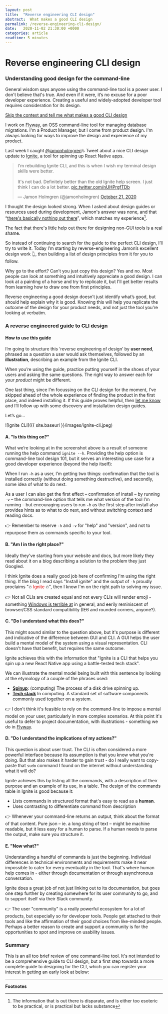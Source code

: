 ```yaml
---
layout: post
title:  "Reverse engineering CLI design"
abstract:  What makes a good CLI design
permalink: /reverse-engineering-cli-design/
date:   2020-11-02 21:30:00 +0000
categories: article
readtime: 5 minutes
---
```


# Reverse engineering CLI design
### Understanding good design for the command-line

General wisdom says anyone using the command-line tool is a power user. I don't believe that's true. And even if it were, it’s no excuse for a poor developer experience. Creating a useful and widely-adopted developer tool requires consideration for its design. 

<a href="#a-reverse-engineered-guide-to-cli-design">Skip the context and tell me what makes a good CLI design</a>

I work on [Flyway](https://flywaydb.org), an OSS command-line tool for managing database migrations. I'm a Product Manager, but I come from product design. I'm always looking for ways to improve the design and experience of my product. 

Last week I caught [@jamonholmgren](https://twitter.com/jamonholmgren/status/1318738669243568128)’s Tweet about a nice CLI design update to [Ignite](https://github.com/infinitered/ignite), a tool for spinning up React Native apps. 

<blockquote class="twitter-tweet"><p lang="en" dir="ltr">I&#39;m rebuilding Ignite CLI, and this is when I wish my terminal design skills were better.<br><br>It&#39;s not bad. Definitely better than the old Ignite help screen. I just think I can do a lot better. <a href="https://t.co/nUHPrgfTDb">pic.twitter.com/nUHPrgfTDb</a></p>&mdash; Jamon Holmgren (@jamonholmgren) <a href="https://twitter.com/jamonholmgren/status/1318738669243568128?ref_src=twsrc%5Etfw">October 21, 2020</a></blockquote> <script async src="https://platform.twitter.com/widgets.js" charset="utf-8"></script>

I thought the design looked strong. When I asked about design guides or resources used during development, Jamon's answer was none, and that “[there's basically nothing out there](https://twitter.com/jamonholmgren/status/1318957768640876546)”, which matches my experience[^1]. 

The fact that there's little help out there for designing non-GUI tools is a real shame.

So instead of continuing to search for the guide to the perfect CLI design, I’ll try to write it. Today I’m starting by reverse-engineering Jamon’s excellent design work 👆, then building a list of design principles from it for you to follow. 

Why go to the effort? Can’t you just copy this design? Yes and no. Most people can look at something and intuitively appreciate a good design. I can look at a painting of a horse and try to replicate it, but I'll get better results from learning how to draw one from first principles.

Reverse engineering a good design doesn’t just identify what’s good, but should help explain why it is good. Knowing this will help you replicate the outcome of the design for your product needs, and not just the tool you’re looking at verbatim.


### A reverse engineered guide to CLI design
#### How to use this guide

I’m going to structure this ‘reverse engineering of design’ by **user need**, phrased as a question a user would ask themselves, followed by an **illustration**, describing an example from the Ignite CLI.

When you’re using the guide, practice putting yourself in the shoes of your users and asking the same questions. The right way to answer each for _your product_ might be different.

One last thing, since I’m focussing on the CLI design for the moment, I’ve skipped ahead of the whole experience of finding the product in the first place, and indeed installing it. If this guide proves helpful, then [let me know](https://ctt.ac/lOd60) and I’ll follow up with some discovery and installation design guides.

Let’s go...

![Ignite CLI]({{ site.baseurl }}/images/ignite-cli.jpeg)

#### A. "Is this thing on?"

What we’re looking at in the screenshot above is a result of someone running the help command <span>`ignite --h`</span>. Providing the help option is command-line tool design 101, but it serves an interesting use case for a good developer experience (beyond the help itself):

When I run <span>`-h`</span> as a user, I’m getting two things: confirmation that the tool is installed correctly (without doing something destructive), and secondly, some idea of what to do next.

As a user I can also get the first effect – confirmation of install – by running <span>`-v`</span> – the command-line option that tells me what version of the tool I’m running – but encouraging users to run <span>`-h`</span> as the first step after install also provides hints as to what to do next, and without switching context and reading docs.

👉 Remember to reserve <span>`-h`<span> and <span>`-v`</span> for "help" and "version", and not to repurpose them as commands specific to your tool. 

#### B. "Am I in the right place?"

Ideally they've starting from your website and docs, but more likely they read about it on a blog describing a solution to the problem they just Googled.

I think Ignite does a really good job here of confirming I'm using the right thing. If the blog I read says "Install ignite" and the output of <span>`-h`</span> proudly proclaims "🔥 <span style="color: #dd0000">Ignite</span> 🔥", then I know I'm on the right path to solving my issue.

👉 Not all CLIs are created equal and not every CLIs will render emoji - something [Windows is terrible at](https://twitter.com/jamonholmgren/status/1318753153165053952) in general, and eerily reminiscent of browser/CSS standard compatibility (IE6 and rounded corners, anyone?).    

#### C. "Do I understand what this does?"

This might sound similar to the question above, but it's purpose is different and indicative of the difference between GUI and CLI. A GUI helps the user build a mental model of the system using a visual representation. CLI doesn't have that benefit, but requires the same outcome. 

Ignite achieves this with the information that "Ignite is a CLI that helps you spin up a new React Native app using a battle-tested tech stack". 

We can illustrate the mental model being built with this sentence by looking at the etymology of a couple of the phrases used:  

+ **[Spinup](https://en.wiktionary.org/wiki/spinup)**: (computing) The process of a disk drive spinning up.
+ **[Tech stack](https://en.wiktionary.org/wiki/stack)** In computing. A standard set of software components commonly used together on a system.

👉 I don't think it's feasible to rely on the command-line to impose a mental model on your user, particularly in more complex scenarios. At this point it's useful to defer to project documentation, with illustrations - something we do in [Flyway](https://flywaydb.org/documentation/getstarted/how). 


#### D. "Do I understand the implications of my actions?"

This question is about user trust. The CLI is often considered a more powerful interface because its assumption is that you know what you're doing. But that also makes it harder to gain trust - do I really want to copy-paste that <span>`sudo`</span> command I found on the internet without understanding what it will do?

Ignite achieves this by listing all the commands, with a description of their purpose and an example of its use, in a table. The design of the commands table in Ignite is good because it:

+ Lists commands in structured format that's easy to read as a **human**. 
+ Uses contrasting to differentiate command from description

👉 Whenever your command-line returns an output, think about the format of that content. Pure json – ie. a long string of text – might be machine readable, but it less easy for a human to parse. If a human needs to parse the output, make sure you structure it. 

#### E. "Now what?"

Understanding a handful of commands is just the beginning. Individual differences in technical environments and requirements make it near impossible to cater for every eventuality in the tool. That's where human help comes in - either through documentation or through asynchronous conversation.

Ignite does a great job of not just linking out to its documentation, but goes one step further by creating somewhere for its user community to go, and to support itself via their Slack community.

👉 The user "community" is a really powerful ecosystem for a lot of products, but especially so for developer tools. People get attached to their tools and like the affirmation of their good choices from like-minded people. Perhaps a better reason to create and support a community is for the opportunities to spot and improve on usability issues.   

### Summary

This is an all too brief review of one command-line tool. It's not intended to be a comprehensive guide to CLI design, but a first step towards a more complete guide to designing for the CLI, which you can register your interest in getting an early look at below:

<script async data-uid="de5ff9a08d" src="https://relentless-maker-3970.ck.page/de5ff9a08d/index.js"></script>

<hr/>

**Footnotes**

[^1]: The information that is out there is disparate, and is either too esoteric to be practical, or is practical but lacks substance